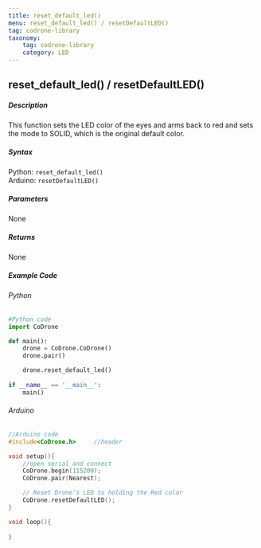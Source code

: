 ```yaml
---
title: reset_default_led()
menu: reset_default_led() / resetDefaultLED()
tag: codrone-library
taxonomy:
	tag: codrone-library
	category: LED
---
```


## reset_default_led() / resetDefaultLED()

##### Description

This function sets the LED color of the eyes and arms back to red and sets the mode to SOLID, which is the original default color.

##### Syntax
Python: ```reset_default_led()```<br />
Arduino: ```resetDefaultLED()```

##### Parameters

None

##### Returns

None

##### Example Code
###### Python
```python
#Python code
import CoDrone

def main():
	drone = CoDrone.CoDrone()
	drone.pair()

	drone.reset_default_led()
	
if __name__ == '__main__':
	main()

```
###### Arduino
```c
//Arduino code
#include<CoDrone.h>		//header

void setup(){
	//open serial and connect
	CoDrone.begin(115200);
	CoDrone.pair(Nearest);

	// Reset Drone’s LED to holding the Red color 
	CoDrone.resetDefaultLED();	
}

void loop(){
	
}

```